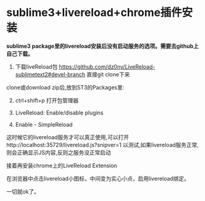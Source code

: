 # sublime3+livereload+chrome插件安装

**sublime3 package里的livereload安装后没有启动服务的选项。需要去github上自己下载。**

1. 下载liveReload包
https://github.com/dz0ny/LiveReload-sublimetext2#devel-branch 直接git clone下来

clone或download zip后,放到ST3的Packages里:

2. ctrl+shift+p 打开包管理器

3. LiveReload: Enable/disable plugins

4. Enable - SimpleReload

这时候它的livereload服务才可以真正使用,可以打开http://localhost:35729/livereload.js?snipver=1
以测试,如果livereload服务正常,则会正确显示JS内容,反则之服务没正常启动

接着再安装chrome上的LiveReload Extension

在浏览器中点击livereload小图标，中间变为实心小点，启用livereload绑定。

一切就ok了。